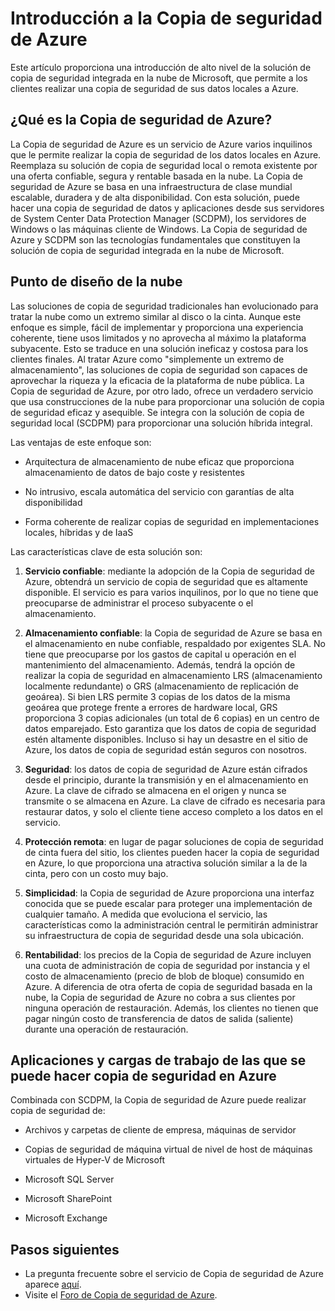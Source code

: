 <properties
	pageTitle="Introducción a la Copia de seguridad de Azure"
	description="Este artículo proporciona información general sobre el servicio de copia de seguridad de Azure que permite a los clientes realizar copias de seguridad en Azure."
	services="backup"
	documentationCenter=""
	authors="prvijay"
	manager="shreeshd"
	editor="tysonn"/>

<tags
	ms.service="backup"
	ms.workload="storage-backup-recovery"
	ms.tgt_pltfrm="na"
	ms.devlang="na"
	ms.topic="article"
	ms.date="04/08/2015"
	ms.author="prvijay"/>

# Introducción a la Copia de seguridad de Azure
Este artículo proporciona una introducción de alto nivel de la solución de copia de seguridad integrada en la nube de Microsoft, que permite a los clientes realizar una copia de seguridad de sus datos locales a Azure.

## ¿Qué es la Copia de seguridad de Azure?
La Copia de seguridad de Azure es un servicio de Azure varios inquilinos que le permite realizar la copia de seguridad de los datos locales en Azure. Reemplaza su solución de copia de seguridad local o remota existente por una oferta confiable, segura y rentable basada en la nube. La Copia de seguridad de Azure se basa en una infraestructura de clase mundial escalable, duradera y de alta disponibilidad. Con esta solución, puede hacer una copia de seguridad de datos y aplicaciones desde sus servidores de System Center Data Protection Manager (SCDPM), los servidores de Windows o las máquinas cliente de Windows. La Copia de seguridad de Azure y SCDPM son las tecnologías fundamentales que constituyen la solución de copia de seguridad integrada en la nube de Microsoft.

## Punto de diseño de la nube
Las soluciones de copia de seguridad tradicionales han evolucionado para tratar la nube como un extremo similar al disco o la cinta. Aunque este enfoque es simple, fácil de implementar y proporciona una experiencia coherente, tiene usos limitados y no aprovecha al máximo la plataforma subyacente. Esto se traduce en una solución ineficaz y costosa para los clientes finales. Al tratar Azure como "simplemente un extremo de almacenamiento", las soluciones de copia de seguridad son capaces de aprovechar la riqueza y la eficacia de la plataforma de nube pública. La Copia de seguridad de Azure, por otro lado, ofrece un verdadero servicio que usa construcciones de la nube para proporcionar una solución de copia de seguridad eficaz y asequible. Se integra con la solución de copia de seguridad local (SCDPM) para proporcionar una solución híbrida integral.

Las ventajas de este enfoque son:

+ Arquitectura de almacenamiento de nube eficaz que proporciona almacenamiento de datos de bajo coste y resistentes

+ No intrusivo, escala automática del servicio con garantías de alta disponibilidad

+ Forma coherente de realizar copias de seguridad en implementaciones locales, híbridas y de IaaS

Las características clave de esta solución son:

1. **Servicio confiable**: mediante la adopción de la Copia de seguridad de Azure, obtendrá un servicio de copia de seguridad que es altamente disponible. El servicio es para varios inquilinos, por lo que no tiene que preocuparse de administrar el proceso subyacente o el almacenamiento.

2. **Almacenamiento confiable**: la Copia de seguridad de Azure se basa en el almacenamiento en nube confiable, respaldado por exigentes SLA. No tiene que preocuparse por los gastos de capital u operación en el mantenimiento del almacenamiento. Además, tendrá la opción de realizar la copia de seguridad en almacenamiento LRS (almacenamiento localmente redundante) o GRS (almacenamiento de replicación de geoárea). Si bien LRS permite 3 copias de los datos de la misma geoárea que protege frente a errores de hardware local, GRS proporciona 3 copias adicionales (un total de 6 copias) en un centro de datos emparejado. Esto garantiza que los datos de copia de seguridad estén altamente disponibles. Incluso si hay un desastre en el sitio de Azure, los datos de copia de seguridad están seguros con nosotros.

3. **Seguridad**: los datos de copia de seguridad de Azure están cifrados desde el principio, durante la transmisión y en el almacenamiento en Azure. La clave de cifrado se almacena en el origen y nunca se transmite o se almacena en Azure. La clave de cifrado es necesaria para restaurar datos, y solo el cliente tiene acceso completo a los datos en el servicio.

4. **Protección remota**: en lugar de pagar soluciones de copia de seguridad de cinta fuera del sitio, los clientes pueden hacer la copia de seguridad en Azure, lo que proporciona una atractiva solución similar a la de la cinta, pero con un costo muy bajo.

5. **Simplicidad**: la Copia de seguridad de Azure proporciona una interfaz conocida que se puede escalar para proteger una implementación de cualquier tamaño. A medida que evoluciona el servicio, las características como la administración central le permitirán administrar su infraestructura de copia de seguridad desde una sola ubicación.

6. **Rentabilidad**: los precios de la Copia de seguridad de Azure incluyen una cuota de administración de copia de seguridad por instancia y el costo de almacenamiento (precio de blob de bloque) consumido en Azure. A diferencia de otra oferta de copia de seguridad basada en la nube, la Copia de seguridad de Azure no cobra a sus clientes por ninguna operación de restauración. Además, los clientes no tienen que pagar ningún costo de transferencia de datos de salida (saliente) durante una operación de restauración.


## Aplicaciones y cargas de trabajo de las que se puede hacer copia de seguridad en Azure
Combinada con SCDPM, la Copia de seguridad de Azure puede realizar copia de seguridad de:

+ Archivos y carpetas de cliente de empresa, máquinas de servidor

+ Copias de seguridad de máquina virtual de nivel de host de máquinas virtuales de Hyper-V de Microsoft

+ Microsoft SQL Server

+ Microsoft SharePoint

+ Microsoft Exchange

## Pasos siguientes
+ La pregunta frecuente sobre el servicio de Copia de seguridad de Azure aparece [aquí](backup-azure-backup-faq.md).
+ Visite el [Foro de Copia de seguridad de Azure](http://go.microsoft.com/fwlink/p/?LinkId=290933).
 

<!---HONumber=July15_HO3-->